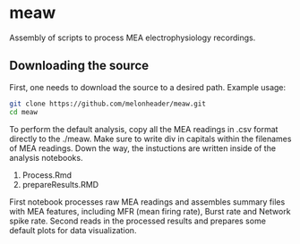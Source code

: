 # meaw

Assembly of scripts to process MEA electrophysiology recordings.

## Downloading the source
First, one needs to download the source to a desired path. Example usage: 
 ```bash
 git clone https://github.com/melonheader/meaw.git
 cd meaw
 ```
To perform the default analysis, copy all the MEA readings in .csv format directly to the ./meaw.
Make sure to write div in capitals within the filenames of MEA readings.
Down the way, the instuctions are written inside of the analysis notebooks. 
1. Process.Rmd
2. prepareResults.RMD

First notebook processes raw MEA readings and assembles summary files with MEA features, including MFR (mean firing rate), Burst rate and Network spike rate.
Second reads in the processed results and prepares some default plots for data visualization.

